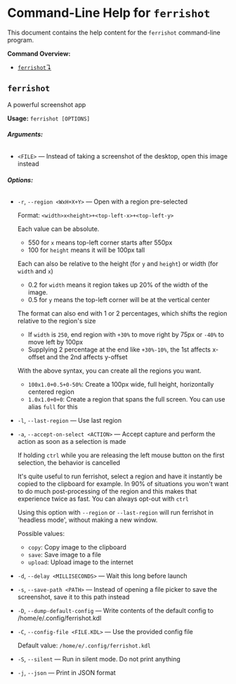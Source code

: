 # Command-Line Help for `ferrishot`

This document contains the help content for the `ferrishot` command-line program.

**Command Overview:**

- [`ferrishot`↴](#ferrishot)

## `ferrishot`

A powerful screenshot app

**Usage:** `ferrishot [OPTIONS]`

###### **Arguments:**

- `<FILE>` — Instead of taking a screenshot of the desktop, open this image instead

###### **Options:**

- `-r`, `--region <WxH+X+Y>` — Open with a region pre-selected

  Format: `<width>x<height>+<top-left-x>+<top-left-y>`

  Each value can be absolute.

  - 550 for `x` means top-left corner starts after 550px
  - 100 for `height` means it will be 100px tall

  Each can also be relative to the height (for `y` and `height`) or width (for `width` and `x`)

  - 0.2 for `width` means it region takes up 20% of the width of the image.
  - 0.5 for `y` means the top-left corner will be at the vertical center

  The format can also end with 1 or 2 percentages, which shifts the region relative to the region's size

  - If `width` is `250`, end region with `+30%` to move right by 75px or `-40%` to move left by 100px
  - Supplying 2 percentage at the end like `+30%-10%`, the 1st affects x-offset and the 2nd affects y-offset

  With the above syntax, you can create all the regions you want.

  - `100x1.0+0.5+0-50%`: Create a 100px wide, full height, horizontally centered region
  - `1.0x1.0+0+0`: Create a region that spans the full screen. You can use alias `full` for this

- `-l`, `--last-region` — Use last region
- `-a`, `--accept-on-select <ACTION>` — Accept capture and perform the action as soon as a selection is made

  If holding `ctrl` while you are releasing the left mouse button on the first selection,
  the behavior is cancelled

  It's quite useful to run ferrishot, select a region and have it instantly be copied to the
  clipboard for example. In 90% of situations you won't want to do much post-processing of
  the region and this makes that experience twice as fast. You can always opt-out with `ctrl`

  Using this option with `--region` or `--last-region` will run ferrishot in 'headless mode',
  without making a new window.

  Possible values:

  - `copy`:
    Copy image to the clipboard
  - `save`:
    Save image to a file
  - `upload`:
    Upload image to the internet

- `-d`, `--delay <MILLISECONDS>` — Wait this long before launch
- `-s`, `--save-path <PATH>` — Instead of opening a file picker to save the screenshot, save it to this path instead
- `-D`, `--dump-default-config` — Write contents of the default config to /home/e/.config/ferrishot.kdl
- `-C`, `--config-file <FILE.KDL>` — Use the provided config file

  Default value: `/home/e/.config/ferrishot.kdl`

- `-S`, `--silent` — Run in silent mode. Do not print anything
- `-j`, `--json` — Print in JSON format
